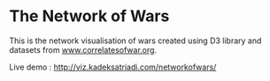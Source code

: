 # The Network of Wars
This is the network visualisation of wars created using D3 library and datasets from www.correlatesofwar.org. 

Live demo : http://viz.kadeksatriadi.com/networkofwars/
